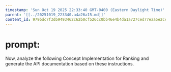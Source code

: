 ```yaml
---
timestamp: 'Sun Oct 19 2025 22:33:40 GMT-0400 (Eastern Daylight Time)'
parent: '[[../20251019_223340.a4a26a15.md]]'
content_id: 979bdc7f3db9493462c62b0cf526cc0bb46e4b4da1a727ced77eaa5e2cecb2bf
---
```


# prompt:

Now, analyze the following Concept Implementation for Ranking and generate the API documentation based on these instructions.
